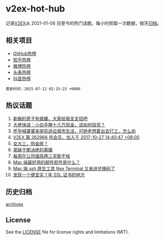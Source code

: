 # v2ex-hot-hub

 记录[V2EX](https://www.v2ex.com/)从 2021-01-06 日至今的热门话题。每小时抓取一次数据，按天[归档](archives)。
 
 ## 相关项目

- [GitHub热榜](https://github.com/lonnyzhang423/github-hot-hub)
- [知乎热榜](https://github.com/lonnyzhang423/zhihu-hot-hub)
- [微博热榜](https://github.com/lonnyzhang423/weibo-hot-hub)
- [头条热榜](https://github.com/lonnyzhang423/toutiao-hot-hub)
- [抖音热榜](https://github.com/lonnyzhang423/douyin-hot-hub)


 `更新时间：2025-07-12 02:15:23 +0800`

## 热议话题

1. [新搬的房子有蟑螂，大家给我支支招吧](https://www.v2ex.com/t/1144467)
1. [大佬快进：小白手握十几万现金，该如何投资？](https://www.v2ex.com/t/1144520)
1. [怀孕喊婆婆来提前适应城市生活，可她老想着出去打工，怎么劝](https://www.v2ex.com/t/1144497)
1. [V2EX 第 262966 号会员，加入于 2017-10-27 14:40:47 +08:00](https://www.v2ex.com/t/1144478)
1. [女大三，抱金砖？](https://www.v2ex.com/t/1144469)
1. [弟妹干脆决绝的离婚](https://www.v2ex.com/t/1144632)
1. [每周在公司值班两三天能干啥](https://www.v2ex.com/t/1144439)
1. [Mac 端最好用的邮件软件是什么？](https://www.v2ex.com/t/1144442)
1. [Mac 端 ssh 原生工具 Nex Terminal 又来送兑换码了](https://www.v2ex.com/t/1144523)
1. [发现一个便宜买 1 年 SSL 证书的地方](https://www.v2ex.com/t/1144542)

## 历史归档

[archives](archives)

## License

See the [LICENSE](LICENSE) file for license rights and limitations (MIT).
